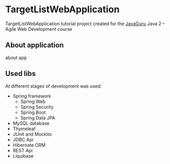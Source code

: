 # TargetListWebApplication
TargetListWebApplication tutorial project created for the [JavaGuru](https://javaguru.lv/) Java 2 – Agile Web Development course

## About application

about app

## Used libs

At different stages of development was used:

* Spring framework
  * Spring Web
  * Spring Security
  * Spring Boot 
  * Spring Data JPA  
* MySQL database
* Thymeleaf  
* JUnit and Mockito  
* JDBC Api
* Hibernate ORM
* REST Api
* Liquibase
